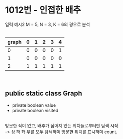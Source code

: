 # 1012번 - 인접한 배추

입력 예시2 M = 5, N = 3, K = 6의 경우로 분석<br/>
<br/>

|graph|0|1|2|3|4|
|---|---|---|---|----|----|
|0|0|0|0|0|1|
|1|0|0|0|0|0|
|2|1|1|1|1|1|

</br>

## public static class Graph
- private boolean value<br/>
- private boolean visited<br/>
<br/>
방문한 적이 없고, 배추가 심어져 있는 위치들로부터만 탐색 시작<br/>
-> 상 하 좌 우를 모두 탐색하며 방문한 위치를 표시하며 count.
